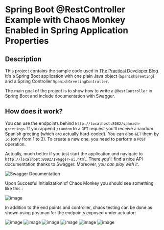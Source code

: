 # Spring Boot @RestController Example with Chaos Monkey Enabled in Spring Application Properties

## Description

This project contains the sample code used in [The Practical Developer Blog](https://thepracticaldeveloper.com/2017/03/04/restcontroller-spring-boot-example-with-springfox-swagger/). It's a Spring Boot application with one plain Java object (`SpanishGreeting`) and a Spring Controller `SpanishGreetingController`.

The main goal of the project is to show how to write a `@RestController` in Spring Boot and include documentation with Swagger.
 
## How does it work?

You can use the endpoints behind `http://localhost:8082/spanish-greetings`. If you append `/random` to a `GET` request you'll receive a random Spanish greeting (which are actually hard-coded). You can also `GET` them by `id` (only from 1 to 3). To create a new one, you need to perform a `POST` operation.

Actually, much better if you just start the application and navigate to `http://localhost:8082/swagger-ui.html`. There you'll find a nice API documentation thanks to Swagger. Moreover, *you can play with it*.

![Swagger Documentation](images/swagger.png)

Upon Succesful Initialization of Chaos Monkey you should see something like this : 

![image](https://user-images.githubusercontent.com/50335583/135620733-ee4eb8bc-918d-461a-8cca-40f085976f90.png)


In addition to the end points and controller, chaos testing can be done as shown using postman for the endpoints exposed under actuator:

![image](https://user-images.githubusercontent.com/50335583/135618904-26996ad8-1824-4d03-a97c-4e878b8ef2a2.png)
![image](https://user-images.githubusercontent.com/50335583/135619103-a6322eba-2fb0-4df9-847c-68daf95f5a6b.png)
![image](https://user-images.githubusercontent.com/50335583/135619155-9b62c70a-b8fa-4028-b11a-d58f2ba09b75.png)
![image](https://user-images.githubusercontent.com/50335583/135619288-a3968210-c7aa-48d9-8105-36be2bbacc18.png)
![image](https://user-images.githubusercontent.com/50335583/135619450-1a7e2d03-0fa4-4c14-bcdb-7d95c6cbee98.png)
![image](https://user-images.githubusercontent.com/50335583/135620247-d62f0021-a1e1-4464-9e62-0d58e705d623.png)





